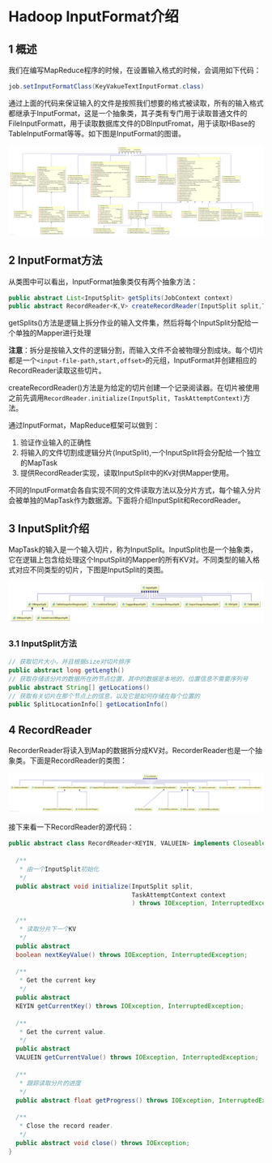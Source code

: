 # Hadoop InputFormat介绍

## 1 概述

我们在编写MapReduce程序的时候，在设置输入格式的时候，会调用如下代码：
```java
job.setInputFormatClass(KeyVakueTextInputFormat.class)
```
通过上面的代码来保证输入的文件是按照我们想要的格式被读取，所有的输入格式都继承于InputFormat，这是一个抽象类，其子类有专门用于读取普通文件的FileInputFormatt，用于读取数据库文件的DBInputFromat，用于读取HBase的TableInputFormat等等。如下图是InputFormat的图谱。

![InputFormat类图](../images/hadoop/hadoop_InputFormat_1.png)

## 2 InputFormat方法

从类图中可以看出，InputFormat抽象类仅有两个抽象方法：
```java
public abstract List<InputSplit> getSplits(JobContext context)
public abstract RecordReader<K,V> createRecordReader(InputSplit split,TaskAttemptContext context)
```
getSplits()方法是逻辑上拆分作业的输入文件集，然后将每个InputSplit分配给一个单独的Mapper进行处理

**注意**：拆分是按输入文件的逻辑分割，而输入文件不会被物理分割成块。每个切片都是一个`<input-file-path,start,offset>`的元组，InputFormat并创建相应的RecordReader读取这些切片。

createRecordReader()方法是为给定的切片创建一个记录阅读器。在切片被使用之前先调用`RecordReader.initialize(InputSplit, TaskAttemptContext)`方法。

通过InputFormat，MapReduce框架可以做到：
1. 验证作业输入的正确性
2. 将输入的文件切割成逻辑分片(InputSplit),一个InputSplit将会分配给一个独立的MapTask
3. 提供RecordReader实现，读取InputSplit中的Kv对供Mapper使用。

不同的InputFormat会各自实现不同的文件读取方法以及分片方式，每个输入分片会被单独的MapTask作为数据源。下面将介绍InputSplit和RecordReader。

## 3 InputSplit介绍

MapTask的输入是一个输入切片，称为InputSplit。InputSplit也是一个抽象类，它在逻辑上包含给处理这个InputSplit的Mapper的所有KV对。不同类型的输入格式对应不同类型的切片，下图是InputSplit的类图。

![InputSplit](../images/hadoop/hadoop_InputFormat_2.png)

### 3.1 InputSplit方法
```java
// 获取切片大小，并且根据size对切片排序
public abstract long getLength()
// 获取存储该分片的数据所在的节点位置，其中的数据是本地的，位置信息不需要序列号
public abstract String[] getLocations()
// 获取有关切片在那个节点上的信息，以及它是如何存储在每个位置的
public SplitLocationInfo[] getLocationInfo()
```

## 4 RecordReader

RecorderReader将读入到Map的数据拆分成KV对。RecorderReader也是一个抽象类。下面是RecordReader的类图：

![InputFormat类图](../images/hadoop/hadoop_InputFormat_3.png)

接下来看一下RecordReader的源代码：
```java
public abstract class RecordReader<KEYIN, VALUEIN> implements Closeable {

  /**
   * 由一个InputSplit初始化
   */
  public abstract void initialize(InputSplit split,
                                  TaskAttemptContext context
                                  ) throws IOException, InterruptedException;

  /**
   * 读取分片下一个KV
   */
  public abstract
  boolean nextKeyValue() throws IOException, InterruptedException;

  /**
   * Get the current key
   */
  public abstract
  KEYIN getCurrentKey() throws IOException, InterruptedException;

  /**
   * Get the current value.
   */
  public abstract
  VALUEIN getCurrentValue() throws IOException, InterruptedException;

  /**
   * 跟踪读取分片的进度
   */
  public abstract float getProgress() throws IOException, InterruptedException;

  /**
   * Close the record reader.
   */
  public abstract void close() throws IOException;
}
```
